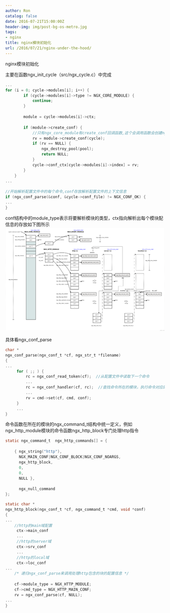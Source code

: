 ```yaml
---
author: Ron
catalog: false
date: 2016-07-21T15:00:00Z
header-img: img/post-bg-os-metro.jpg
tags:
- nginx
title: nginx模块初始化
url: /2016/07/21/nginx-under-the-hood/
---
```


nginx模块初始化
<!--more-->

主要在函数ngx_init_cycle（src/ngx_cycle.c）中完成

``` c
...
for (i = 0; cycle->modules[i]; i++) {
        if (cycle->modules[i]->type != NGX_CORE_MODULE) {
            continue;
        }

        module = cycle->modules[i]->ctx;

        if (module->create_conf) {
        	//只有ngx_core_module有create_conf回调函数,这个会调用函数会创建ngx_core_conf_t结构，用于存储整个配置文件main scope范围内的信息，比如worker_processes，worker_cpu_affinity等
            rv = module->create_conf(cycle);
            if (rv == NULL) {
                ngx_destroy_pool(pool);
                return NULL;
            }
            cycle->conf_ctx[cycle->modules[i]->index] = rv;
        }
    }
...

//开始解析配置文件中的每个命令,conf存放解析配置文件的上下文信息
if (ngx_conf_parse(&conf, &cycle->conf_file) != NGX_CONF_OK) {
...
}
``` 

conf结构中的module_type表示将要解析模块的类型，ctx指向解析出每个模块配信息的存放如下图所示
![](/img/nginx_conf.png)

具体看ngx_conf_parse

``` c
char *
ngx_conf_parse(ngx_conf_t *cf, ngx_str_t *filename)
{
...
     for ( ;; ) {
         rc = ngx_conf_read_token(cf);  //从配置文件中读取下一个命令
         ...
         rc = ngx_conf_handler(cf, rc);  //查找命令所在的模块，执行命令对应的函数,
         ...
         rv = cmd->set(cf, cmd, conf);
     }
     ...
}
```

命令函数在所在的模块的ngx_command_t结构中统一定义，例如ngx_http_module模块的命令函数ngx_http_block专门处理http指令

``` c
static ngx_command_t  ngx_http_commands[] = {

    { ngx_string("http"),
      NGX_MAIN_CONF|NGX_CONF_BLOCK|NGX_CONF_NOARGS,
      ngx_http_block,
      0,
      0,
      NULL },

      ngx_null_command
};
```

``` c
static char *
ngx_http_block(ngx_conf_t *cf, ngx_command_t *cmd, void *conf)
{
...
 	//http的main域配置
     ctx->main_conf 
     ...
     //http的server域
     ctx->srv_conf 
     ...
     //http的local域
     ctx->loc_conf 
...
	/* 递归ngx_conf_parse来调用处理http包含的块的配置信息 */

    cf->module_type = NGX_HTTP_MODULE;
    cf->cmd_type = NGX_HTTP_MAIN_CONF;
    rv = ngx_conf_parse(cf, NULL);
...
}
```
